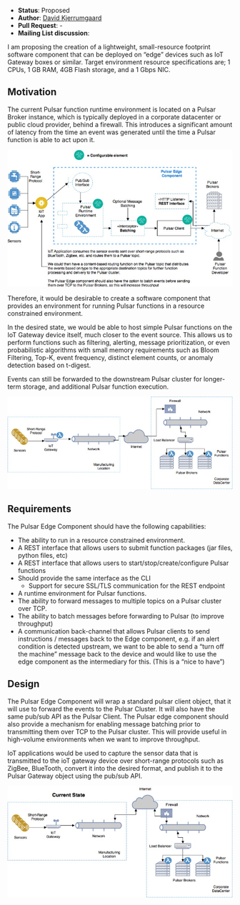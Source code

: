 - **Status**: Proposed
- **Author**: [David Kjerrumgaard](https://github.com/orgs/streamlio/people/david-streamlio)
- **Pull Request**: -
- **Mailing List discussion**: 

I am proposing the creation of a lightweight, small-resource footprint software component that can be deployed on “edge” devices such as IoT Gateway boxes or similar. Target environment resource specifications are; 1 CPUs, 1 GB RAM, 4GB Flash storage, and a 1 Gbps NIC.

## Motivation

The current Pulsar function runtime environment is located on a Pulsar Broker instance, which is typically deployed in a corporate datacenter or public cloud provider, behind a firewall. This introduces a significant amount of latency from the time an event was generated until the time a Pulsar function is able to act upon it.



![Figure 1: Current State](img/pip21-image1.jpg) 



Therefore, it would be desirable to create a software component that provides an environment for running Pulsar functions in a resource constrained environment. 

In the desired state, we would be able to host simple Pulsar functions on the IoT Gateway device itself, much closer to the event source. This allows us to perform functions such as filtering, alerting, message prioritization, or even probabilistic algorithms with small memory requirements such as Bloom Filtering, Top-K, event frequency, distinct element counts, or anomaly detection based on t-digest.

Events can still be forwarded to the downstream Pulsar cluster for longer-term storage, and additional Pulsar function execution.

![Figure 2: Desired State](img/pip21-image2.jpg) 


## Requirements

The Pulsar Edge Component should have the following capabilities:
- The ability to run in a resource constrained environment.
- A REST interface that allows users to submit function packages (jar files, python files, etc)
- A REST interface that allows users to start/stop/create/configure Pulsar functions 
- Should provide the same interface as the CLI 
  - Support for secure SSL/TLS communication for the REST endpoint
- A runtime environment for Pulsar functions.
- The ability to forward messages to multiple topics on a Pulsar cluster over TCP.
- The ability to batch messages before forwarding to Pulsar (to improve throughput)
- A communication back-channel that allows Pulsar clients to send instructions / messages back to the Edge component, e.g. if an alert condition is detected upstream, we want to be able to send a “turn off the machine” message back to the device and would like to use the edge component as the intermediary for this. (This is a “nice to have”)

## Design

The Pulsar Edge Component will wrap a standard pulsar client object, that it will use to forward the events to the Pulsar Cluster. It will also have the same pub/sub API as the Pulsar Client.  The Pulsar edge component should also provide a mechanism for enabling message batching prior to transmitting them over TCP to the Pulsar cluster. This will provide useful in high-volume environments when we want to improve throughput.

IoT applications would be used to capture the sensor data that is transmitted to the ioT gateway device over short-range protocols such as ZigBee, BlueTooth, convert it into the desired format, and publish it to the Pulsar Gateway object using the pub/sub API. 

![Figure 3: Pulsar Edge Component Design](img/pip21-image3.jpg) 





